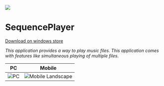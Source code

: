 ![](https://store-images.s-microsoft.com/image/apps.947.9007199266819048.0d956b7b-b2ba-4956-8c18-86c8319a58a9.ce231fc8-8234-42d8-b8be-2dda8423a732?w=180&h=180&q=60)
# SequencePlayer

[Download on windows store](https://www.microsoft.com/en-us/store/p/sequence-player/9wzdncrcsk8c)

*This application provides a way to play music files. This application comes with features like simultaneous playing of multiple files.*



| PC | Mobile |
| -------- | -------- |
| ![PC](https://store-images.s-microsoft.com/image/apps.12440.9007199266819048.af867bfb-7cac-458c-8109-654fb6c3c544.3cf2fe9e-91e4-4970-a184-80ea894d20ae?w=1399&h=787&q=60)     | ![Mobile Landscape](https://store-images.s-microsoft.com/image/apps.50176.9007199266819048.1036b818-6246-4b51-89b5-0ed912a820ea.a6ce2a8b-b7ef-41f2-af51-344589736837?w=1399&h=787&q=60)     |







